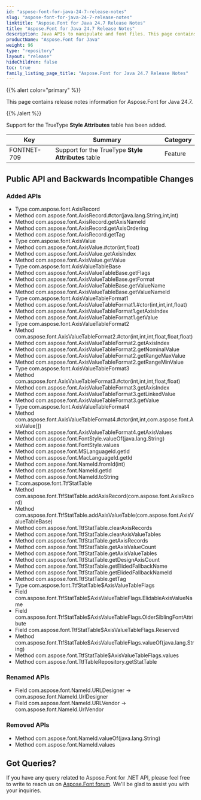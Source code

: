 ```yaml
---
id: "aspose-font-for-java-24-7-release-notes"
slug: "aspose-font-for-java-24-7-release-notes"
linktitle: "Aspose.Font for Java 24.7 Release Notes"
title: "Aspose.Font for Java 24.7 Release Notes"
description: Java APIs to manipulate and font files. This page contains new Aspose.Font for Java features, enhancement, and bug fixes in 2024, version 24.7.
productName: "Aspose.Font for Java"
weight: 96
type: "repository"
layout: "release"
hideChildren: false
toc: true
family_listing_page_title: "Aspose.Font for Java 24.7 Release Notes"
---
```


{{% alert color="primary" %}} 

This page contains release notes information for Aspose.Font for Java 24.7.

{{% /alert %}} 

Support for the TrueType **Style Attributes** table has been added.

| Key | Summary | Category |
|---|---|---|
| FONTNET-709 | Support for the TrueType **Style Attributes** table | Feature |


## Public API and Backwards Incompatible Changes

### Added APIs

 * Type com.aspose.font.AxisRecord
 * Method com.aspose.font.AxisRecord.#ctor(java.lang.String,int,int)
 * Method com.aspose.font.AxisRecord.getAxisNameId
 * Method com.aspose.font.AxisRecord.getAxisOrdering
 * Method com.aspose.font.AxisRecord.getTag
 * Type com.aspose.font.AxisValue
 * Method com.aspose.font.AxisValue.#ctor(int,float)
 * Method com.aspose.font.AxisValue.getAxisIndex
 * Method com.aspose.font.AxisValue.getValue
 * Type com.aspose.font.AxisValueTableBase
 * Method com.aspose.font.AxisValueTableBase.getFlags
 * Method com.aspose.font.AxisValueTableBase.getFormat
 * Method com.aspose.font.AxisValueTableBase.getValueName
 * Method com.aspose.font.AxisValueTableBase.getValueNameId
 * Type com.aspose.font.AxisValueTableFormat1
 * Method com.aspose.font.AxisValueTableFormat1.#ctor(int,int,int,float)
 * Method com.aspose.font.AxisValueTableFormat1.getAxisIndex
 * Method com.aspose.font.AxisValueTableFormat1.getValue
 * Type com.aspose.font.AxisValueTableFormat2
 * Method com.aspose.font.AxisValueTableFormat2.#ctor(int,int,int,float,float,float)
 * Method com.aspose.font.AxisValueTableFormat2.getAxisIndex
 * Method com.aspose.font.AxisValueTableFormat2.getNominalValue
 * Method com.aspose.font.AxisValueTableFormat2.getRangeMaxValue
 * Method com.aspose.font.AxisValueTableFormat2.getRangeMinValue
 * Type com.aspose.font.AxisValueTableFormat3
 * Method com.aspose.font.AxisValueTableFormat3.#ctor(int,int,int,float,float)
 * Method com.aspose.font.AxisValueTableFormat3.getAxisIndex
 * Method com.aspose.font.AxisValueTableFormat3.getLinkedValue
 * Method com.aspose.font.AxisValueTableFormat3.getValue
 * Type com.aspose.font.AxisValueTableFormat4
 * Method com.aspose.font.AxisValueTableFormat4.#ctor(int,int,com.aspose.font.AxisValue[])
 * Method com.aspose.font.AxisValueTableFormat4.getAxisValues
 * Method com.aspose.font.FontStyle.valueOf(java.lang.String)
 * Method com.aspose.font.FontStyle.values
 * Method com.aspose.font.MSLanguageId.getId
 * Method com.aspose.font.MacLanguageId.getId
 * Method com.aspose.font.NameId.fromId(int)
 * Method com.aspose.font.NameId.getId
 * Method com.aspose.font.NameId.toString
 * T:com.aspose.font.TtfStatTable
 * Method com.aspose.font.TtfStatTable.addAxisRecord(com.aspose.font.AxisRecord)
 * Method com.aspose.font.TtfStatTable.addAxisValueTable(com.aspose.font.AxisValueTableBase)
 * Method com.aspose.font.TtfStatTable.clearAxisRecords
 * Method com.aspose.font.TtfStatTable.clearAxisValueTables
 * Method com.aspose.font.TtfStatTable.getAxisRecords
 * Method com.aspose.font.TtfStatTable.getAxisValueCount
 * Method com.aspose.font.TtfStatTable.getAxisValueTables
 * Method com.aspose.font.TtfStatTable.getDesignAxisCount
 * Method com.aspose.font.TtfStatTable.getElidedFallbackName
 * Method com.aspose.font.TtfStatTable.getElidedFallbackNameId
 * Method com.aspose.font.TtfStatTable.getTag
 * Type com.aspose.font.TtfStatTable$AxisValueTableFlags
 * Field com.aspose.font.TtfStatTable$AxisValueTableFlags.ElidableAxisValueName
 * Field com.aspose.font.TtfStatTable$AxisValueTableFlags.OlderSiblingFontAttribute
 * Field com.aspose.font.TtfStatTable$AxisValueTableFlags.Reserved
 * Method com.aspose.font.TtfStatTable$AxisValueTableFlags.valueOf(java.lang.String)
 * Method com.aspose.font.TtfStatTable$AxisValueTableFlags.values
 * Method com.aspose.font.TtfTableRepository.getStatTable

### Renamed APIs

 * Field com.aspose.font.NameId.URLDesigner -> com.aspose.font.NameId.UrlDesigner
 * Field com.aspose.font.NameId.URLVendor -> com.aspose.font.NameId.UrlVendor

### Removed APIs

 * Method com.aspose.font.NameId.valueOf(java.lang.String)
 * Method com.aspose.font.NameId.values

## Got Queries?
If you have any query related to Aspose.Font for .NET API, please feel free to write to reach us on [Aspose.Font forum](https://forum.aspose.com/c/font/). We'll be glad to assist you with your inquiries.
